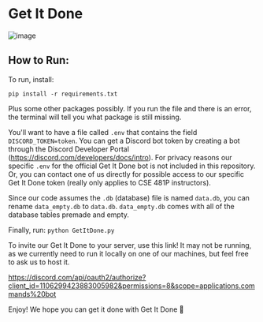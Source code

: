 # Get It Done

![image](https://github.com/UWSocialComputing/get-it-done-code/assets/68497574/002ae829-9810-4c09-8c18-ad2a9dc82efa)

## How to Run:
To run, install:

`pip install -r requirements.txt`

Plus some other packages possibly. If you run the file and there is an error, the terminal will tell you what package is still missing.

You'll want to have a file called `.env` that contains the field `DISCORD_TOKEN=token`.
You can get a Discord bot token by creating a bot through the Discord Developer Portal (https://discord.com/developers/docs/intro).
For privacy reasons our specific `.env` for the official Get It Done bot is not included in this repository.
Or, you can contact one of us directly for possible access to our specific Get It Done token (really only applies to CSE 481P instructors).

Since our code assumes the `.db` (database) file is named `data.db`, you can rename `data_empty.db` to `data.db`. `data_empty.db` comes with all of the
database tables premade and empty.

Finally, run:
`python GetItDone.py`

To invite our Get It Done to your server, use this link! It may not be running, as we currently need to run it locally on one of our machines, but feel free to ask us to host it.

https://discord.com/api/oauth2/authorize?client_id=1106299423883005982&permissions=8&scope=applications.commands%20bot

Enjoy! We hope you can get it done with Get It Done 🐸
